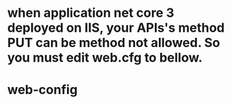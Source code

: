 # when application net core 3 deployed on IIS, your APIs's method PUT can be method not allowed. So you must edit web.cfg to bellow.
# web-config

<?xml version="1.0" encoding="utf-8"?>
<configuration>
  <location path="." inheritInChildApplications="false">
    <system.webServer>
	<modules>
	  <remove name="WebDAVModule" />
      <remove name="ApplicationInsightsWebTracking" />
      <add name="ApplicationInsightsWebTracking" type="Microsoft.ApplicationInsights.Web.ApplicationInsightsHttpModule, Microsoft.AI.Web" preCondition="managedHandler" />
    </modules>
      <handlers>
	  <remove name="WebDAV" />
        <remove name="ExtensionlessUrlHandler-Integrated-4.0" />
        <remove name="OPTIONSVerbHandler" />
        <remove name="TRACEVerbHandler" />
        <add name="aspNetCore" path="*" verb="*" modules="AspNetCoreModuleV2" resourceType="Unspecified" />
      </handlers>      
    </system.webServer>
  </location>
</configuration>
